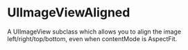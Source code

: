 UIImageViewAligned
==================

A UIImageView subclass which allows you to align the image left/right/top/bottom, even when contentMode is AspectFit.
